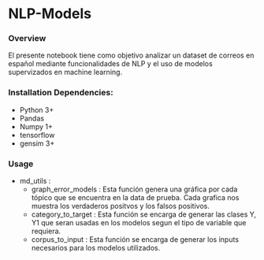 # NLP-Models

### Overview
El presente notebook tiene como objetivo analizar un dataset de correos en español mediante funcionalidades de NLP y el uso de modelos supervizados en machine learning.

### Installation Dependencies:
- Python 3+
- Pandas
- Numpy 1+
- tensorflow
- gensim 3+

### Usage


- md_utils : 
    - graph_error_models : Esta función genera una gráfica por cada tópico que se encuentra en la data de prueba. Cada grafica nos muestra los verdaderos positvos y los falsos positivos.
    - category_to_target : Esta función se encarga de generar las clases Y, Y1 que seran usadas en los modelos segun el tipo de variable que requiera.
    - corpus_to_input : Esta función se encarga de generar los inputs necesarios para los modelos utilizados.
